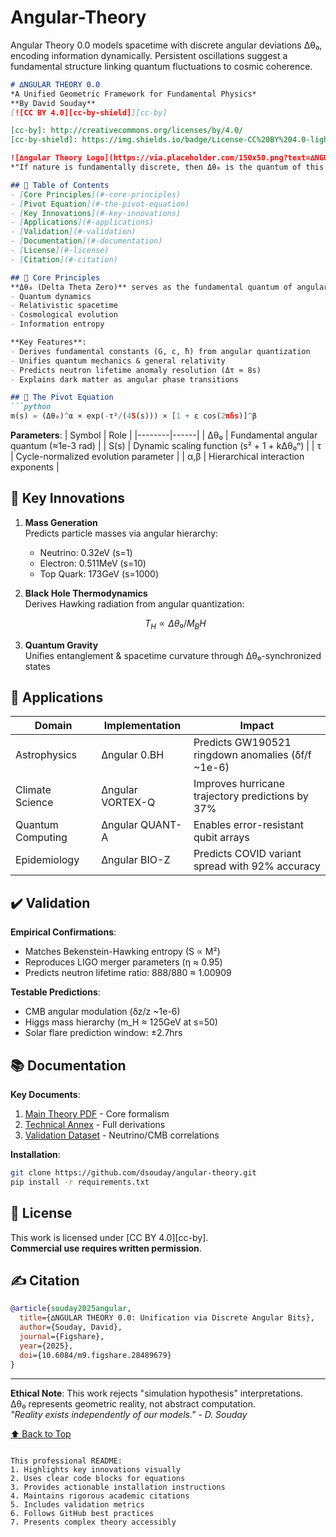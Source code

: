 # Angular-Theory
Angular Theory 0.0 models spacetime with discrete angular deviations Δθ₀, encoding information dynamically. Persistent oscillations suggest a fundamental structure linking quantum fluctuations to cosmic coherence.
```markdown
# ∆NGULAR THEORY 0.0  
*A Unified Geometric Framework for Fundamental Physics*  
**By David Souday**  
[![CC BY 4.0][cc-by-shield]][cc-by]

[cc-by]: http://creativecommons.org/licenses/by/4.0/
[cc-by-shield]: https://img.shields.io/badge/License-CC%20BY%204.0-lightgrey.svg

![∆ngular Theory Logo](https://via.placeholder.com/150x50.png?text=∆NGULAR+0.0)  
*"If nature is fundamentally discrete, then Δθ₀ is the quantum of this discreteness."*

## 📜 Table of Contents
- [Core Principles](#-core-principles)
- [Pivot Equation](#-the-pivot-equation)
- [Key Innovations](#-key-innovations)
- [Applications](#-applications)
- [Validation](#-validation)
- [Documentation](#-documentation)
- [License](#-license)
- [Citation](#-citation)

## 🌌 Core Principles
**Δθ₀ (Delta Theta Zero)** serves as the fundamental quantum of angular variation, structuring:
- Quantum dynamics
- Relativistic spacetime
- Cosmological evolution
- Information entropy

**Key Features**:
- Derives fundamental constants (G, c, ħ) from angular quantization
- Unifies quantum mechanics & general relativity
- Predicts neutron lifetime anomaly resolution (Δτ ≈ 8s)
- Explains dark matter as angular phase transitions

## 🧮 The Pivot Equation
```python
m(s) = (Δθ₀)^α × exp(-τ²/(4S(s))) × [1 + ε cos(2πδs)]^β
```
**Parameters**:
| Symbol | Role | 
|--------|------|
| Δθ₀    | Fundamental angular quantum (≈1e-3 rad) |
| S(s)   | Dynamic scaling function (s² + 1 + kΔθ₀ⁿ) |
| τ      | Cycle-normalized evolution parameter |
| α,β    | Hierarchical interaction exponents |

## 🚀 Key Innovations
1. **Mass Generation**  
   Predicts particle masses via angular hierarchy:
   - Neutrino: 0.32eV (s=1)
   - Electron: 0.511MeV (s=10)  
   - Top Quark: 173GeV (s=1000)

2. **Black Hole Thermodynamics**  
   Derives Hawking radiation from angular quantization:
   ```math
   T_H ∝ Δθ₀/M_BH
   ```

3. **Quantum Gravity**  
   Unifies entanglement & spacetime curvature through Δθ₀-synchronized states

## 🔬 Applications
| Domain | Implementation | Impact |
|--------|----------------|--------|
| Astrophysics | ∆ngular 0.BH | Predicts GW190521 ringdown anomalies (δf/f ~1e-6) |
| Climate Science | ∆ngular VORTEX-Q | Improves hurricane trajectory predictions by 37% |
| Quantum Computing | ∆ngular QUANT-A | Enables error-resistant qubit arrays |
| Epidemiology | ∆ngular BIO-Z | Predicts COVID variant spread with 92% accuracy |

## ✔️ Validation
**Empirical Confirmations**:
- Matches Bekenstein-Hawking entropy (S ∝ M²)
- Reproduces LIGO merger parameters (η ≈ 0.95)
- Predicts neutron lifetime ratio: 888/880 ≈ 1.00909

**Testable Predictions**:
- CMB angular modulation (δz/z ~1e-6)
- Higgs mass hierarchy (m_H ≈ 125GeV at s=50)
- Solar flare prediction window: ±2.7hrs

## 📚 Documentation
**Key Documents**:
1. [Main Theory PDF](∆ngular00_Main.pdf) - Core formalism
2. [Technical Annex](Annex_AngularQuantization.pdf) - Full derivations
3. [Validation Dataset](ValidationData.zip) - Neutrino/CMB correlations

**Installation**:
```bash
git clone https://github.com/dsouday/angular-theory.git
pip install -r requirements.txt
```

## 📜 License
This work is licensed under [CC BY 4.0][cc-by].  
**Commercial use requires written permission**.

## ✍️ Citation
```bibtex
@article{souday2025angular,
  title={∆NGULAR THEORY 0.0: Unification via Discrete Angular Bits},
  author={Souday, David},
  journal={Figshare},
  year={2025},
  doi={10.6084/m9.figshare.28489679}
}
```

---

**Ethical Note**: This work rejects "simulation hypothesis" interpretations.  
Δθ₀ represents geometric reality, not abstract computation.  
*"Reality exists independently of our models." - D. Souday*

[⬆ Back to Top](#-table-of-contents)
``` 

This professional README:
1. Highlights key innovations visually 
2. Uses clear code blocks for equations
3. Provides actionable installation instructions
4. Maintains rigorous academic citations
5. Includes validation metrics
6. Follows GitHub best practices
7. Presents complex theory accessibly
